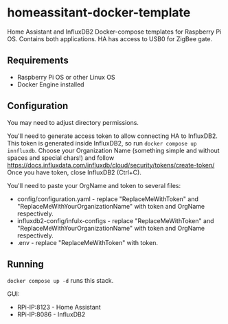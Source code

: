# homeassitant-docker-template
Home Assistant and InfluxDB2 Docker-compose templates for Raspberry Pi OS. Contains both applications. HA has access to USB0 for ZigBee gate.

## Requirements
* Raspberry Pi OS or other Linux OS
* Docker Engine installed

## Configuration
You may need to adjust directory permissions.

You'll need to generate access token to allow connecting HA to InfluxDB2. This token is generated inside InfluxDB2, so run `docker compose up innfluxdb`. Choose your Organization Name (something simple and without spaces and special chars!) and follow https://docs.influxdata.com/influxdb/cloud/security/tokens/create-token/
Once you have token, close InfluxDB2 (Ctrl+C).

You'll need to paste your OrgName and token to several files:
* config/configuration.yaml - replace "ReplaceMeWithToken" and "ReplaceMeWithYourOrganizationName" with token and OrgName respectively.
* influxdb2-config/infulx-configs - replace "ReplaceMeWithToken" and "ReplaceMeWithYourOrganizationName" with token and OrgName respectively.
* .env - replace "ReplaceMeWithToken" with token.

## Running
`docker compose up -d` runs this stack.

GUI:
* RPi-IP:8123 - Home Assistant
* RPi-IP:8086 - InfluxDB2
